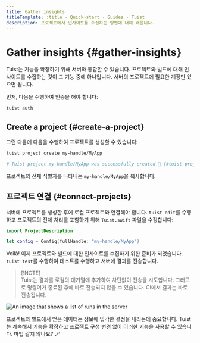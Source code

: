 ```yaml
---
title: Gather insights
titleTemplate: :title · Quick-start · Guides · Tuist
description: 프로젝트에서 인사이트를 수집하는 방법에 대해 배웁니다.
---
```


# Gather insights {#gather-insights}

Tuist는 기능을 확장하기 위해 서버와 통합할 수 있습니다. 프로젝트와 빌드에 대해 인사이트를 수집하는 것이 그 기능 중에 하나입니다. 서버의 프로젝트에 필요한 계정만 있으면 됩니다.

먼저, 다음을 수행하여 인증을 해야 합니다:

```bash
tuist auth
```

## Create a project {#create-a-project}

그런 다음에 다음을 수행하여 프로젝트를 생성할 수 있습니다:

```bash
tuist project create my-handle/MyApp

# Tuist project my-handle/MyApp was successfully created 🎉 {#tuist-project-myhandlemyapp-was-successfully-created-}
```

프로젝트의 전체 식별자를 나타내는 `my-handle/MyApp`을 복사합니다.

## 프로젝트 연결 {#connect-projects}

서버에 프로젝트를 생성한 후에 로컬 프로젝트와 연결해야 합니다. `tuist edit`를 수행하고 프로젝트의 전체 처리를 포함하기 위해 `Tuist.swift` 파일을 수정합니다:

```swift
import ProjectDescription

let config = Config(fullHandle: "my-handle/MyApp")
```

Voilà! 이제 프로젝트와 빌드에 대한 인사이트를 수집하기 위한 준비가 되었습니다. `tuist test`를 수행하여 테스트를 수행하고 서버에 결과를 전송합니다.

> [!NOTE]\
> Tuist는 결과를 로컬의 대기열에 추가하여 차단없이 전송을 시도합니다. 그러므로 명령어가 종료된 후에 바로 전송되지 않을 수 있습니다. CI에서 결과는 바로 전송됩니다.

![An image that shows a list of runs in the server](/images/guides/quick-start/runs.png)

프로젝트와 빌드에서 얻은 데이터는 정보에 입각한 결정을 내리는데 중요합니다.
Tuist는 계속해서 기능을 확장하고 프로젝트 구성 변경 없이 이러한 기능을 사용할 수 있습니다. 마법 같지 않나요? 🪄
